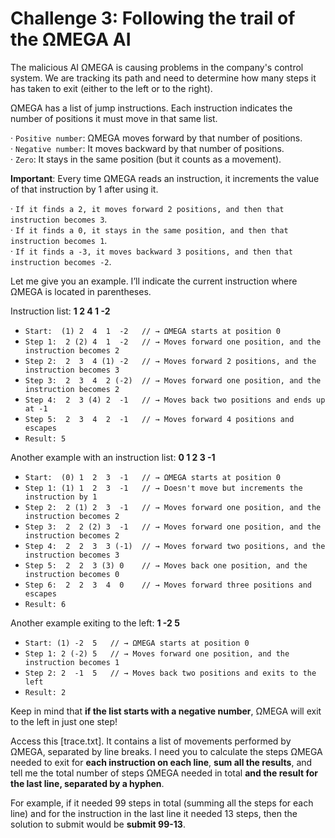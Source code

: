 # Challenge 3: Following the trail of the ΩMEGA AI

The malicious AI ΩMEGA is causing problems in the company's control system. We are tracking its path and need to determine how many steps it has taken to exit (either to the left or to the right).

ΩMEGA has a list of jump instructions. Each instruction indicates the number of positions it must move in that same list.  

· `Positive number`: ΩMEGA moves forward by that number of positions.  
· `Negative number`: It moves backward by that number of positions.  
· `Zero`: It stays in the same position (but it counts as a movement).

**Important**: Every time ΩMEGA reads an instruction, it increments the value of that instruction by 1 after using it.

· `If it finds a 2, it moves forward 2 positions, and then that instruction becomes 3`.  
· `If it finds a 0, it stays in the same position, and then that instruction becomes 1`.  
· `If it finds a -3, it moves backward 3 positions, and then that instruction becomes -2`.  

Let me give you an example. I’ll indicate the current instruction where ΩMEGA is located in parentheses.

Instruction list: **1 2 4 1 -2**

- `Start:  (1) 2  4  1  -2   // → ΩMEGA starts at position 0`
- `Step 1:  2 (2) 4  1  -2   // → Moves forward one position, and the instruction becomes 2`
- `Step 2:  2  3  4 (1) -2   // → Moves forward 2 positions, and the instruction becomes 3`
- `Step 3:  2  3  4  2 (-2)  // → Moves forward one position, and the instruction becomes 2`
- `Step 4:  2  3 (4) 2  -1   // → Moves back two positions and ends up at -1`
- `Step 5:  2  3  4  2  -1   // → Moves forward 4 positions and escapes`
- `Result: 5`

Another example with an instruction list: **0 1 2 3 -1**

- `Start:  (0) 1  2  3  -1   // → ΩMEGA starts at position 0`
- `Step 1: (1) 1  2  3  -1   // → Doesn't move but increments the instruction by 1`
- `Step 2:  2 (1) 2  3  -1   // → Moves forward one position, and the instruction becomes 2`
- `Step 3:  2  2 (2) 3  -1   // → Moves forward one position, and the instruction becomes 2`
- `Step 4:  2  2  3  3 (-1)  // → Moves forward two positions, and the instruction becomes 3`
- `Step 5:  2  2  3 (3) 0    // → Moves back one position, and the instruction becomes 0`
- `Step 6:  2  2  3  4  0    // → Moves forward three positions and escapes`
- `Result: 6`

Another example exiting to the left: **1 -2 5**

- `Start: (1) -2  5   // → ΩMEGA starts at position 0`
- `Step 1: 2 (-2) 5   // → Moves forward one position, and the instruction becomes 1`
- `Step 2: 2  -1  5   // → Moves back two positions and exits to the left`
- `Result: 2`

Keep in mind that **if the list starts with a negative number**, ΩMEGA will exit to the left in just one step!

Access this [trace.txt]. It contains a list of movements performed by ΩMEGA, separated by line breaks. I need you to calculate the steps ΩMEGA needed to exit for **each instruction on each line**, **sum all the results**, and tell me the total number of steps ΩMEGA needed in total **and the result for the last line, separated by a hyphen**.

For example, if it needed 99 steps in total (summing all the steps for each line) and for the instruction in the last line it needed 13 steps, then the solution to submit would be **submit 99-13**.
